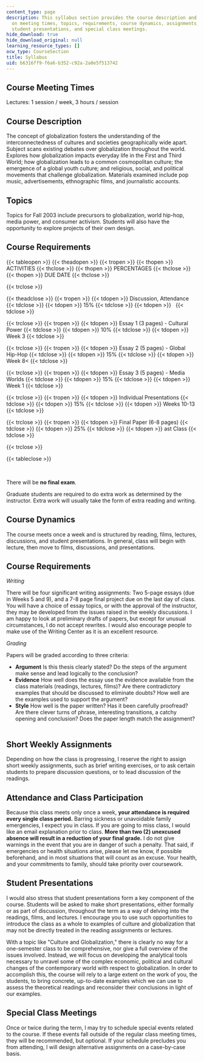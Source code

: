 ```yaml
---
content_type: page
description: This syllabus section provides the course description and information
  on meeting times, topics, requirements, course dynamics, assignments, class participation,
  student presentations, and special class meetings.
hide_download: true
hide_download_original: null
learning_resource_types: []
ocw_type: CourseSection
title: Syllabus
uid: b6316ff9-f6a6-b352-c92a-2a0e5f513742
---
```


Course Meeting Times
--------------------

Lectures: 1 session / week, 3 hours / session

Course Description
------------------

The concept of globalization fosters the understanding of the interconnectedness of cultures and societies geographically wide apart. Subject scans existing debates over globalization throughout the world. Explores how globalization impacts everyday life in the First and Third World; how globalization leads to a common cosmopolitan culture; the emergence of a global youth culture; and religious, social, and political movements that challenge globalization. Materials examined include pop music, advertisements, ethnographic films, and journalistic accounts.

Topics
------

Topics for Fall 2003 include precursors to globalization, world hip-hop, media power, and consumer activism. Students will also have the opportunity to explore projects of their own design.

Course Requirements
-------------------

{{< tableopen >}}
{{< theadopen >}}
{{< tropen >}}
{{< thopen >}}
ACTIVITIES
{{< thclose >}}
{{< thopen >}}
PERCENTAGES
{{< thclose >}}
{{< thopen >}}
DUE DATE
{{< thclose >}}

{{< trclose >}}

{{< theadclose >}}
{{< tropen >}}
{{< tdopen >}}
Discussion, Attendance
{{< tdclose >}}
{{< tdopen >}}
15%
{{< tdclose >}}
{{< tdopen >}}
 
{{< tdclose >}}

{{< trclose >}}
{{< tropen >}}
{{< tdopen >}}
Essay 1 (3 pages) - Cultural Power
{{< tdclose >}}
{{< tdopen >}}
10%
{{< tdclose >}}
{{< tdopen >}}
Week 3
{{< tdclose >}}

{{< trclose >}}
{{< tropen >}}
{{< tdopen >}}
Essay 2 (5 pages) - Global Hip-Hop
{{< tdclose >}}
{{< tdopen >}}
15%
{{< tdclose >}}
{{< tdopen >}}
Week 8\<
{{< tdclose >}}

{{< trclose >}}
{{< tropen >}}
{{< tdopen >}}
Essay 3 (5 pages) - Media Worlds
{{< tdclose >}}
{{< tdopen >}}
15%
{{< tdclose >}}
{{< tdopen >}}
Week 1
{{< tdclose >}}

{{< trclose >}}
{{< tropen >}}
{{< tdopen >}}
Individual Presentations
{{< tdclose >}}
{{< tdopen >}}
15%
{{< tdclose >}}
{{< tdopen >}}
Weeks 10-13
{{< tdclose >}}

{{< trclose >}}
{{< tropen >}}
{{< tdopen >}}
Final Paper (6-8 pages)
{{< tdclose >}}
{{< tdopen >}}
25%
{{< tdclose >}}
{{< tdopen >}}
ast Class
{{< tdclose >}}

{{< trclose >}}

{{< tableclose >}}

  
 

There will be **no final exam**.

Graduate students are required to do extra work as determined by the instructor. Extra work will usually take the form of extra reading and writing.

Course Dynamics
---------------

The course meets once a week and is structured by reading, films, lectures, discussions, and student presentations. In general, class will begin with lecture, then move to films, discussions, and presentations.

Course Requirements
-------------------

_Writing_

There will be four significant writing assignments: Two 5-page essays (due in Weeks 5 and 9), and a 7-8 page final project due on the last day of class. You will have a choice of essay topics, or with the approval of the instructor, they may be developed from the issues raised in the weekly discussions. I am happy to look at preliminary drafts of papers, but except for unusual circumstances, I do not accept rewrites. I would also encourage people to make use of the Writing Center as it is an excellent resource.

_Grading_

Papers will be graded according to three criteria:

*   **Argument** Is this thesis clearly stated? Do the steps of the argument make sense and lead logically to the conclusion?
*   **Evidence** How well does the essay use the evidence available from the class materials (readings, lectures, films)? Are there contradictory examples that should be discussed to eliminate doubts? How well are the examples used to support the argument?
*   **Style** How well is the paper written? Has it been carefully proofread? Are there clever turns of phrase, interesting transitions, a catchy opening and conclusion? Does the paper length match the assignment?  
     

Short Weekly Assignments
------------------------

Depending on how the class is progressing, I reserve the right to assign short weekly assignments, such as brief writing exercises, or to ask certain students to prepare discussion questions, or to lead discussion of the readings.

Attendance and Class Participation
----------------------------------

Because this class meets only once a week, **your attendance is required every single class period.** Barring sickness or unavoidable family emergencies, I expect you in class. If you are going to miss class, I would like an email explanation prior to class. **More than two (2) unexcused absence will result in a reduction of your final grade.** I do not give warnings in the event that you are in danger of such a penalty. That said, if emergencies or health situations arise, please let me know, if possible beforehand, and in most situations that will count as an excuse. Your health, and your commitments to family, should take priority over coursework.

Student Presentations
---------------------

I would also stress that student presentations form a key component of the course. Students will be asked to make short presentations, either formally or as part of discussion, throughout the term as a way of delving into the readings, films, and lectures. I encourage you to use such opportunities to introduce the class as a whole to examples of culture and globalization that may not be directly treated in the reading assignments or lectures.

With a topic like "Culture and Globalization," there is clearly no way for a one-semester class to be comprehensive, nor give a full overview of the issues involved. Instead, we will focus on developing the analytical tools necessary to unravel some of the complex economic, political and cultural changes of the contemporary world with respect to globalization. In order to accomplish this, the course will rely to a large extent on the work of you, the students, to bring concrete, up-to-date examples which we can use to assess the theoretical readings and reconsider their conclusions in light of our examples.

Special Class Meetings
----------------------

Once or twice during the term, I may try to schedule special events related to the course. If these events fall outside of the regular class meeting times, they will be recommended, but optional. If your schedule precludes you from attending, I will design alternative assignments on a case-by-case basis.